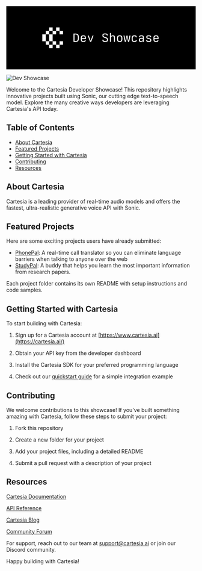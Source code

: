 <svg width="1500" height="500" viewBox="0 0 1500 500" fill="none" xmlns="http://www.w3.org/2000/svg">
<rect width="1500" height="500" fill="black"/>
<rect x="339.667" y="168" width="27.3333" height="27.3333" fill="white"/>
<rect x="394.333" y="168" width="27.3333" height="27.3333" fill="white"/>
<rect x="312.333" y="195.333" width="27.3333" height="27.3333" fill="white"/>
<rect x="367" y="195.333" width="27.3333" height="27.3333" fill="white"/>
<rect x="421.667" y="195.333" width="27.3333" height="27.3333" fill="white"/>
<rect x="285" y="222.667" width="27.3333" height="27.3333" fill="white"/>
<rect x="339.667" y="222.667" width="27.3333" height="27.3333" fill="white"/>
<rect x="285" y="250" width="27.3333" height="27.3333" fill="white"/>
<rect x="339.667" y="250" width="27.3333" height="27.3333" fill="white"/>
<rect x="312.333" y="277.333" width="27.3333" height="27.3333" fill="white"/>
<rect x="367" y="277.333" width="27.3333" height="27.3333" fill="white"/>
<rect x="421.667" y="277.333" width="27.3333" height="27.3333" fill="white"/>
<rect x="339.667" y="304.667" width="27.3333" height="27.3333" fill="white"/>
<rect x="394.333" y="304.667" width="27.3333" height="27.3333" fill="white"/>
<path d="M545.216 282.768C539.744 282.672 536.768 282.48 531.968 282V216.72C537.248 216.24 543.488 216.144 550.112 216.816C569.12 218.832 574.976 226.224 574.976 250.32C574.976 275.856 568.448 282.96 545.216 282.768ZM540.224 275.184C545.6 275.568 547.808 275.664 551.36 275.376C562.496 274.416 566.72 269.04 566.72 249.264C566.72 231.12 563.168 225.84 550.016 224.112C546.464 223.632 543.008 223.536 540.224 223.632V275.184ZM611.035 282.96C594.139 282.96 589.531 277.296 589.531 256.656C589.531 236.304 594.715 230.736 610.267 230.736C627.259 230.736 631.003 237.072 630.715 260.112H597.595C598.171 272.496 601.051 275.856 610.939 275.856C617.371 275.856 619.675 274.416 621.403 269.04H629.755C627.643 279.984 623.611 282.96 611.035 282.96ZM597.691 253.104H623.035C622.651 241.104 619.867 237.84 610.267 237.84C601.243 237.84 598.555 241.104 597.691 253.104ZM663.605 282L644.693 231.888H653.141L667.541 272.688H668.213L682.613 231.888H691.061L672.149 282H663.605ZM783.05 282.672C765.674 282.672 760.778 278.832 760.778 264.912H769.13C769.898 273.072 772.778 275.28 783.242 275.376C793.706 275.472 797.354 273.648 797.354 265.872C797.354 258 793.514 255.024 779.882 250.704C765.29 246.096 761.258 242.256 761.258 231.504C761.258 219.312 766.25 215.856 782.666 215.856C798.794 215.856 803.402 219.216 804.074 231.312H795.818C795.146 224.784 792.17 223.152 782.858 223.152C772.202 223.152 769.226 225.36 769.226 231.6C769.226 238.128 773.066 240.432 786.986 245.136C801.29 250.032 805.322 254.064 805.322 265.968C805.322 278.832 800.522 282.672 783.05 282.672ZM820.549 282V212.112H828.613V239.28H829.285C832.165 232.656 835.525 230.736 844.261 230.736C856.837 230.736 860.581 235.056 860.581 249.84V282H852.613V249.648C852.613 240.624 850.021 237.936 841.765 237.936C831.685 237.936 828.613 242.064 828.613 255.984V282H820.549ZM898.079 282.96C881.567 282.96 876.671 277.008 876.671 256.848C876.671 236.592 881.567 230.64 898.079 230.64C914.687 230.64 919.583 236.688 919.583 256.848C919.583 276.912 914.687 282.96 898.079 282.96ZM884.735 256.848C884.735 271.44 887.807 275.76 898.079 275.76C908.447 275.76 911.519 271.44 911.519 256.848C911.519 242.064 908.447 237.744 898.079 237.744C887.807 237.744 884.735 242.064 884.735 256.848ZM972.826 282H964.09L956.026 240.816H955.546L947.386 282H938.65L927.898 231.792H936.346L942.778 272.4H943.642L951.609 231.888H959.962L967.834 272.4H968.698L975.13 231.792H983.578L972.826 282ZM1014.84 282.96C998.036 282.96 993.044 277.008 993.044 256.944C993.044 236.688 998.036 230.64 1014.64 230.64C1028.56 230.64 1032.98 234.288 1033.65 246.576H1025.68C1024.44 239.952 1022.04 237.936 1015.22 237.936C1004.37 237.936 1001.11 242.352 1001.11 257.136C1001.11 271.44 1004.37 275.664 1015.32 275.664C1022.04 275.664 1024.34 273.936 1025.68 268.08H1033.65C1032.88 279.6 1028.47 282.96 1014.84 282.96ZM1065.97 282.96C1053.97 282.96 1050.41 279.6 1050.41 268.08C1050.41 254.448 1055.5 250.416 1072.69 250.416H1081.71V248.016C1081.71 240.048 1079.12 237.648 1070.29 237.648C1062.51 237.648 1060.21 239.28 1060.01 244.848H1051.95C1051.95 233.904 1056.17 230.64 1070.29 230.64C1084.97 230.64 1089.29 234.576 1089.29 248.016V282H1082V275.568H1081.33C1078.06 281.232 1074.51 282.96 1065.97 282.96ZM1058.48 267.216C1058.48 273.84 1060.69 275.76 1067.98 275.76C1078.45 275.76 1081.61 271.536 1081.61 257.232L1070.77 257.328C1061.26 257.424 1058.48 259.728 1058.48 267.216ZM1128.52 282.96C1112.68 282.96 1107.98 279.504 1107.98 267.792H1116.14C1116.52 273.936 1119.4 275.76 1128.52 275.856C1137.74 275.952 1140.52 274.32 1140.52 268.56C1140.52 263.472 1137.26 261.36 1126.03 259.056C1112.68 256.368 1108.65 253.008 1108.65 244.752C1108.65 233.904 1113.16 230.64 1128.33 230.64C1142.54 230.64 1146.86 233.616 1147.43 243.792H1139.47C1138.79 239.088 1136.11 237.744 1128.23 237.744C1119.21 237.744 1116.52 239.376 1116.52 244.848C1116.52 248.112 1119.98 249.936 1131.88 252.912C1145.03 256.176 1148.49 259.824 1148.49 268.368C1148.49 279.6 1143.88 282.96 1128.52 282.96ZM1186.66 282.96C1169.76 282.96 1165.16 277.296 1165.16 256.656C1165.16 236.304 1170.34 230.736 1185.89 230.736C1202.88 230.736 1206.63 237.072 1206.34 260.112H1173.22C1173.8 272.496 1176.68 275.856 1186.56 275.856C1193 275.856 1195.3 274.416 1197.03 269.04H1205.38C1203.27 279.984 1199.24 282.96 1186.66 282.96ZM1173.32 253.104H1198.66C1198.28 241.104 1195.49 237.84 1185.89 237.84C1176.87 237.84 1174.18 241.104 1173.32 253.104Z" fill="white"/>
</svg>

![Dev Showcase](https://github.com/user-attachments/assets/be229e40-fc83-4d56-bc10-cf2e0d0d102b)

Welcome to the Cartesia Developer Showcase! This repository highlights innovative projects built using Sonic, our cutting edge text-to-speech model. Explore the many creative ways developers are leveraging Cartesia's API today.

## Table of Contents

- [About Cartesia](#about-cartesia)
- [Featured Projects](#featured-projects)
- [Getting Started with Cartesia](#getting-started-with-cartesia)
- [Contributing](#contributing)
- [Resources](#resources)

## About Cartesia
Cartesia is a leading provider of real-time audio models and offers the fastest, ultra-realistic generative voice API with Sonic.

## Featured Projects
Here are some exciting projects users have already submitted:

- [PhonePal](https://github.com/cartesia-ai/dev-showcase/tree/main/PhonePal): A real-time call translator so you can eliminate language barriers when talking to anyone over the web
- [StudyPal](https://github.com/cartesia-ai/dev-showcase/tree/main/studypal): A buddy that helps you learn the most important information from research papers.

Each project folder contains its own README with setup instructions and code samples.

## Getting Started with Cartesia
To start building with Cartesia:

1. Sign up for a Cartesia account at [https://www.cartesia.ai](https://cartesia.ai/)
 
2. Obtain your API key from the developer dashboard

3. Install the Cartesia SDK for your preferred programming language

4. Check out our [quickstart guide](https://docs.cartesia.ai/getting-started/dev-quickstart) for a simple integration example

## Contributing
We welcome contributions to this showcase! If you've built something amazing with Cartesia, follow these steps to submit your project:

1. Fork this repository

2. Create a new folder for your project

3. Add your project files, including a detailed README

4. Submit a pull request with a description of your project

## Resources

[Cartesia Documentation](https://docs.cartesia.ai/)

[API Reference](https://docs.cartesia.ai/api-reference)

[Cartesia Blog](https://cartesia.ai/blog)

[Community Forum](https://discord.com/invite/gAbbHgdyQM)

For support, reach out to our team at support@cartesia.ai or join our Discord community.

Happy building with Cartesia!
